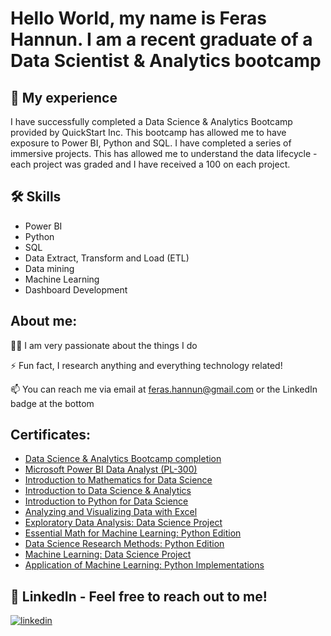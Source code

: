 # Hello World, my name is Feras Hannun. I am a recent graduate of a Data Scientist & Analytics bootcamp


## 🚀 My experience
I have successfully completed a Data Science & Analytics Bootcamp provided by QuickStart Inc. This bootcamp has allowed me to have exposure to Power BI, Python and SQL. I have completed a series of immersive projects. This has allowed me to understand the data lifecycle - each project was graded and I have received a 100 on each project.


## 🛠 Skills
- Power BI
- Python
- SQL
- Data Extract, Transform and Load (ETL)
- Data mining
- Machine Learning
- Dashboard Development


## About me:

👩‍💻 I am very passionate about the things I do

⚡️ Fun fact, I research anything and everything technology related!

📫 You can reach me via email at feras.hannun@gmail.com or the LinkedIn badge at the bottom


## Certificates:
- [Data Science & Analytics Bootcamp completion](https://lms.quickstart.com/lms/certificate.launch?learnerEnrollmentId=&groupproductId=5762&token=eyJhbGciOiJIUzI1NiIsInR5cCI6IkpXVCJ9.eyJleHAiOiIyMDIzLTA4LTA2VDIzOjE2OjI4LjczNiIsInVzZXJfbmFtZSI6InN0MTc0X19oYW5udW4xMjNAZ21haWwuY29tIiwiYXV0aG9yaXRpZXMiOlsiUk9MRV9MRUFSTkVSIl0sImNsaWVudF9pZCI6IlRlc3RDbGllbnQiLCJwZXJtaXNzaW9ucyI6W10sInNjb3BlIjpbIlJFQUQiLCJUUlVTVCIsIldSSVRFIl19.WjM8ri7kqYosXvGxRQ1Elw9S0n7BHMDogB2dVTofxJc)
- [Microsoft Power BI Data Analyst (PL-300)](https://www.credly.com/badges/6ac507c9-0043-4ff7-b260-255e4af6d81c)
- [Introduction to Mathematics for Data Science](https://www.credly.com/badges/d8c7ebd5-ecd6-47c4-8f9c-99e96f878831)
- [Introduction to Data Science & Analytics](https://www.credly.com/badges/59139220-9576-42e9-98d1-feb6555f2c24)
- [Introduction to Python for Data Science](https://www.credly.com/badges/9a39ca5d-09fa-40a2-b461-0ae22ac7de8c)
- [Analyzing and Visualizing Data with Excel](https://www.credly.com/badges/c8d270f9-0926-4c95-b592-3d1fa4c3bd86)
- [Exploratory Data Analysis: Data Science Project](https://www.credly.com/badges/935cbf6d-a055-4887-8c38-eed1a660e975)
- [Essential Math for Machine Learning: Python Edition](https://www.credly.com/badges/7698613f-8dd2-4909-9905-d2581ad7689a)
- [Data Science Research Methods: Python Edition](https://www.credly.com/badges/585df91d-a7ec-471b-b356-ac746eb7b93c)
- [Machine Learning: Data Science Project](https://www.credly.com/badges/ca30a7cf-3ebd-40fd-8225-377e2e7cf591)
- [Application of Machine Learning: Python Implementations](https://www.credly.com/badges/d85c4e8b-8321-4a93-bf37-5272e48ec27f)

## 🔗 LinkedIn - Feel free to reach out to me!
[![linkedin](https://img.shields.io/badge/linkedin-0A66C2?style=for-the-badge&logo=linkedin&logoColor=white)](https://www.linkedin.com/in/fhannun)
